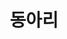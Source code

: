 ---
title: "동아리"
type: landing

design:
  spacing: '4rem'

sections:
  - block: collection
    content:
      title: "전북대학교 중앙동아리"
      text: "제가 활동했던 그리고 활동중인 동아리입니다."
      filters:
        folders:
          - dong
    design:
      view: card  # 카드형
      columns: 3           # 3열
      fill_image: true     # 카드에 이미지 채우기
      show_date: false
      show_read_time: false
      show_read_more: false
---
